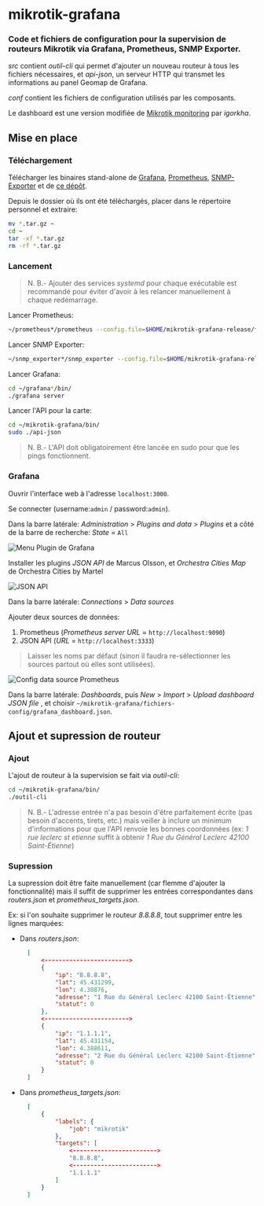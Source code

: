 # mikrotik-grafana

### Code et fichiers de configuration pour la supervision de routeurs Mikrotik via Grafana, Prometheus, SNMP Exporter.

*src* contient *outil-cli* qui permet d'ajouter un nouveau routeur à tous les fichiers nécessaires, et *api-json*, un serveur HTTP qui transmet les informations au panel Geomap de Grafana.

*conf* contient les fichiers de configuration utilisés par les composants.

Le dashboard est une version modifiée de [Mikrotik monitoring](https://grafana.com/grafana/dashboards/14420-mikrotik-monitoring/) par *igorkha*.

## Mise en place

### Téléchargement

Télécharger les binaires stand-alone de [Grafana](https://grafana.com/get/?tab=self-managed), [Prometheus](https://prometheus.io/download/), [SNMP-Exporter](https://github.com/prometheus/snmp_exporter/releases) et de [ce dépôt](https://github.com/bakraw/mikrotik-grafana/releases).

Depuis le dossier où ils ont été téléchargés, placer dans le répertoire personnel et extraire:
```bash
mv *.tar.gz ~
cd ~
tar -xf *.tar.gz
rm -rf *.tar.gz
```

### Lancement

> N. B.- Ajouter des services *systemd* pour chaque exécutable est recommandé pour éviter d'avoir à les relancer manuellement à chaque redémarrage.

Lancer Prometheus:
```bash
~/prometheus*/prometheus --config.file=$HOME/mikrotik-grafana-release/fichiers-config/prometheus_config.yml
```

Lancer SNMP Exporter:
```bash
~/snmp_exporter*/snmp_exporter --config.file=$HOME/mikrotik-grafana-release/fichiers-config/snmp_config.yml
```

Lancer Grafana:
```bash
cd ~/grafana*/bin/
./grafana server
```

Lancer l'API pour la carte:
```bash
cd ~/mikrotik-grafana/bin/
sudo ./api-json
```

> N. B.- L'API doit obligatoirement être lancée en sudo pour que les pings fonctionnent.

### Grafana

Ouvrir l'interface web à l'adresse ```localhost:3000```.

Se connecter (username:```admin``` / password:```admin```).

Dans la barre latérale: *Administration* > *Plugins and data* > *Plugins* et a côté de la barre de recherche: *State* = ```All```

![Menu Plugin de Grafana](https://github.com/bakraw/mikrotik-grafana/assets/161661948/ee092fb0-bfa8-4260-801c-b95fcdd0b77b)

Installer les plugins *JSON API* de Marcus Olsson, et *Orchestra Cities Map* de Orchestra Cities by Martel

![JSON API](https://github.com/bakraw/mikrotik-grafana/assets/161661948/28660e68-0f56-4d53-92a4-50dd030e6fb7)

Dans la barre latérale: *Connections* > *Data sources*

Ajouter deux sources de données:
1. Prometheus (*Prometheus server URL* = ```http://localhost:9090```)
2. JSON API (*URL* = ```http://localhost:3333```)

> Laisser les noms par défaut (sinon il faudra re-sélectionner les sources partout où elles sont utilisées).

![Config data source Prometheus](https://github.com/bakraw/mikrotik-grafana/assets/161661948/cd5f8abe-a194-4a92-9e77-a2ad1b673a86)

Dans la barre latérale: *Dashboards*, puis *New* > *Import* > *Upload dashboard JSON file* , et choisir ```~/mikrotik-grafana/fichiers-config/grafana_dashboard.json```.

## Ajout et supression de routeur

### Ajout

L'ajout de routeur à la supervision se fait via *outil-cli*:
```bash
cd ~/mikrotik-grafana/bin/
./outil-cli
```

> N. B.- L'adresse entrée n'a pas besoin d'être parfaitement écrite (pas besoin d'accents, tirets, etc.) mais veiller à inclure un minimum d'informations pour que l'API renvoie les bonnes coordonnées (ex: *1 rue leclerc st etienne* suffit à obtenir *1 Rue du Général Leclerc 42100 Saint-Étienne*)

### Supression

La supression doit être faite manuellement (car flemme d'ajouter la fonctionnalité) mais il suffit de supprimer les entrées correspondantes dans *routers.json* et *prometheus_targets.json*.

Ex: si l'on souhaite supprimer le routeur *8.8.8.8*, tout supprimer entre les lignes marquées:
- Dans *routers.json*:
  ```json
    [
        <------------------------>
        {  
            "ip": "8.8.8.8",
            "lat": 45.431299,
            "lon": 4.38876,
            "adresse": "1 Rue du Général Leclerc 42100 Saint-Étienne",
            "statut": 0
        }, 
        <------------------------>
        {
            "ip": "1.1.1.1",
            "lat": 45.431154,
            "lon": 4.388611,
            "adresse": "2 Rue du Général Leclerc 42100 Saint-Étienne",
            "statut": 0
        }
    ]
  ```
- Dans *prometheus_targets.json*:
  ```json
    [
        {
            "labels": {
                "job": "mikrotik"
            },
            "targets": [
                <------------------------>
                "8.8.8.8",
                <------------------------>
                "1.1.1.1"
            ]
        }
    ]
  ```